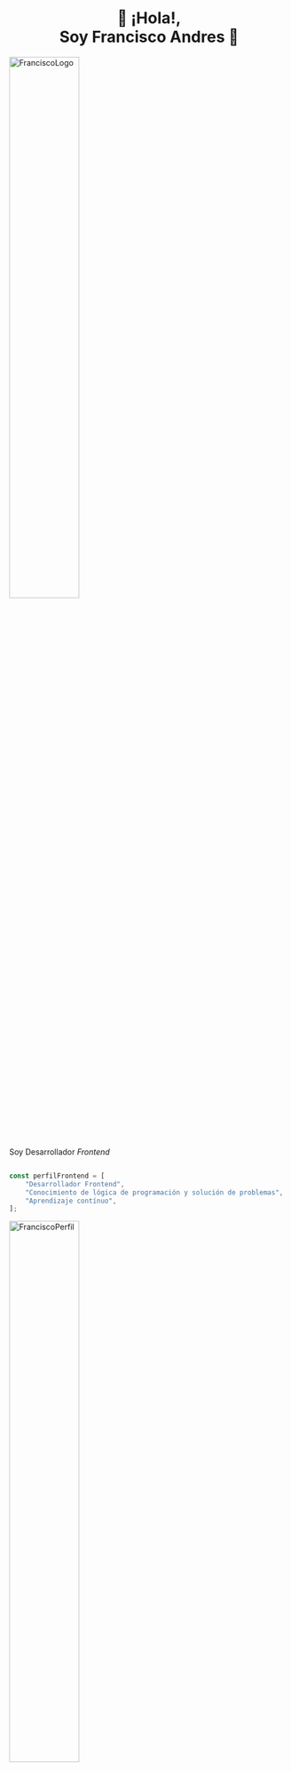 
<h1 align="center">👋 ¡Hola!, <br> Soy Francisco Andres 👋</h1>

<p><img align="center" style="width:50%" src="https://i.ibb.co/Q6j5dY4/Logo-Frontend-Solo-removebg-preview.png" alt="FranciscoLogo" /></p>

Soy Desarrollador _Frontend_

```javascript

const perfilFrontend = [
    "Desarrollador Frontend",
    "Conocimiento de lógica de programación y solución de problemas",
    "Aprendizaje contínuo",
];
```

<p><img style="width:50%;align-self:center" src="https://i.ibb.co/wMX4ZKs/corte-fran.jpg" alt="FranciscoPerfil" /></p>

```javascript
const perfilDocente = [
    "Docente de Música",
    "Planificación de contenidos diarios, mensuales y anuales",
    "+3 años de experiencia",
    "Apasionado por aprender y enseñar",
];
```

<p><img align="center" width:"50%" src="[https://i.ibb.co/wMX4ZKs/corte-fran.jpg](https://i.ibb.co/2n0cRLn/escuela-Rock.jpg)" alt="FranciscoDocente" /></p>
